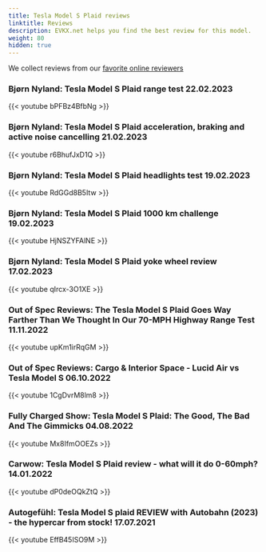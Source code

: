 ```yaml
---
title: Tesla Model S Plaid reviews
linktitle: Reviews
description: EVKX.net helps you find the best review for this model. 
weight: 80
hidden: true
---
```

<object type="image/svg+xml" data="../modelnavigation.svg"></object>
We collect reviews from our [favorite online reviewers](/guides/evreviewers/)

### Bjørn Nyland: Tesla Model S Plaid range test 22.02.2023

{{< youtube bPFBz4BfbNg >}}

### Bjørn Nyland: Tesla Model S Plaid acceleration, braking and active noise cancelling 21.02.2023

{{< youtube r6BhufJxD1Q >}}

### Bjørn Nyland: Tesla Model S Plaid headlights test 19.02.2023

{{< youtube RdGGd8B5Itw >}}

### Bjørn Nyland: Tesla Model S Plaid 1000 km challenge 19.02.2023

{{< youtube HjNSZYFAlNE >}}

### Bjørn Nyland: Tesla Model S Plaid yoke wheel review 17.02.2023

{{< youtube qIrcx-3O1XE >}}

### Out of Spec Reviews: The Tesla Model S Plaid Goes Way Farther Than We Thought In Our 70-MPH Highway Range Test 11.11.2022

{{< youtube upKm1irRqGM >}}

### Out of Spec Reviews: Cargo & Interior Space - Lucid Air vs Tesla Model S 06.10.2022

{{< youtube 1CgDvrM8lm8 >}}

### Fully Charged Show: Tesla Model S Plaid: The Good, The Bad And The Gimmicks 04.08.2022

{{< youtube Mx8IfmOOEZs >}}

### Carwow: Tesla Model S Plaid review - what will it do 0-60mph? 14.01.2022

{{< youtube dP0deOQkZtQ >}}

### Autogefühl: Tesla Model S plaid REVIEW with Autobahn (2023) - the hypercar from stock! 17.07.2021

{{< youtube EffB45ISO9M >}}

